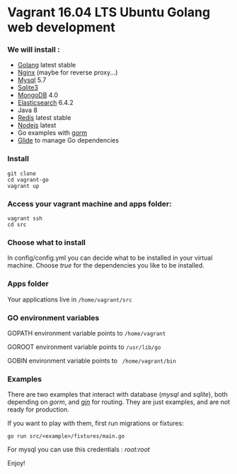 # Vagrant 16.04 LTS Ubuntu Golang web development

### We will install :

* [Golang](https://golang.org) latest stable
* [Nginx](https://nginx.org/en/) (maybe for reverse proxy...)
* [Mysql](https://dev.mysql.com/downloads/mysql/5.7.html) 5.7
* [Sqlite3](https://sqlite.org/index.html)
* [MongoDB](https://www.mongodb.com/download-center) 4.0
* [Elasticsearch](https://www.elastic.co/products/elasticsearch) 6.4.2
* Java 8
* [Redis](https://redis.io) latest stable
* [Nodejs](https://nodejs.org) latest
* Go examples with [gorm](http://gorm.io)
* [Glide](https://glide.readthedocs.io/en/latest) to manage Go dependencies

### Install

```
git clone 
cd vagrant-go
vagrant up
```

### Access your vagrant machine and apps folder:

```
vagrant ssh
cd src
```

### Choose what to install

In config/config.yml you can decide what to be installed 
in your virtual machine. Choose _true_ for the dependencies you like to
be installed.

### Apps folder

Your applications live in `` /home/vagrant/src ``

### GO environment variables

GOPATH environment variable points to `` /home/vagrant ``

GOROOT environment variable points to `` /usr/lib/go ``

GOBIN environment variable points to ``  /home/vagrant/bin ``
 
### Examples

There are two examples that interact with database (_mysql_ and _sqlite_), both
depending on _gorm_, and _[gin](https://github.com/gin-gonic/gin)_ for routing. 
They are just examples, and are not ready for production.

If you want to play with them, first run migrations 
or fixtures: 

``` 
go run src/<example>/fixtures/main.go 
```

For mysql you can use this credentials : *root:root*

Enjoy!